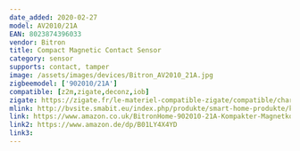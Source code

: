 ```yaml
---
date_added: 2020-02-27
model: AV2010/21A
EAN: 8023874396033
vendor: Bitron
title: Compact Magnetic Contact Sensor
category: sensor
supports: contact, tamper
image: /assets/images/devices/Bitron_AV2010_21A.jpg
zigbeemodel: ['902010/21A']
compatible: [z2m,zigate,deconz,iob]
zigate: https://zigate.fr/le-materiel-compatible-zigate/compatible/chargeurusb-
mlink: http://bvsite.smabit.eu/index.php/produkte/smart-home-produkte/kompakter-magnetkontakt/
link: https://www.amazon.co.uk/BitronHome-902010-21A-Kompakter-Magnetkontakt/dp/B01LY4X4YD
link2: https://www.amazon.de/dp/B01LY4X4YD
link3: 
---
```

